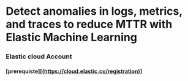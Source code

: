 # Detect anomalies in logs, metrics, and traces to reduce MTTR with Elastic Machine Learning

### Elastic cloud Account

#### [prerequiste][(https://cloud.elastic.co/registration)]

